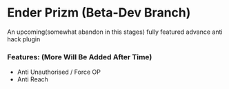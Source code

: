 # Ender Prizm (Beta-Dev Branch)
An upcoming(somewhat abandon in this stages) fully featured advance anti hack plugin
### Features: (More Will Be Added After Time)
- Anti Unauthorised / Force OP</br>
- Anti Reach</br>
